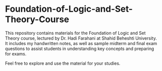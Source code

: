 # Foundation-of-Logic-and-Set-Theory-Course

This repository contains materials for the Foundation of Logic and Set Theory course, lectured by Dr. Hadi Farahani at Shahid Beheshti University. It includes my handwritten notes, as well as sample midterm and final exam questions to assist students in understanding key concepts and preparing for exams.

Feel free to explore and use the material for your studies.
